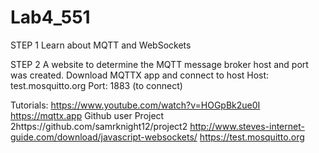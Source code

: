 # Lab4_551
STEP 1
Learn about MQTT and WebSockets

STEP 2
A website to determine the MQTT message broker host and port was created. Download MQTTX app and connect to host 
Host: test.mosquitto.org
Port: 1883 (to connect)


Tutorials:
https://www.youtube.com/watch?v=HOGpBk2ue0I
https://mqttx.app
Github user Project 2https://github.com/samrknight12/project2
http://www.steves-internet-guide.com/download/javascript-websockets/
https://test.mosquitto.org
